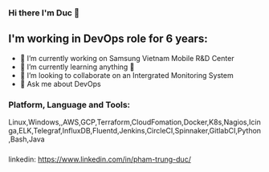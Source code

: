### Hi there I'm Duc 👋

## I'm working in DevOps role for 6 years:

- 🔭 I’m currently working on Samsung Vietnam Mobile R&D Center
- 🌱 I’m currently learning anything 🤣
- 👯 I’m looking to collaborate on an Intergrated Monitoring System
- 💬 Ask me about DevOps
### Platform, Language and Tools:
Linux,Windows,,AWS,GCP,Terraform,CloudFomation,Docker,K8s,Nagios,Icinga,ELK,Telegraf,InfluxDB,Fluentd,Jenkins,CircleCI,Spinnaker,GitlabCI,Python,Bash,Java
###
linkedin: https://www.linkedin.com/in/pham-trung-duc/

